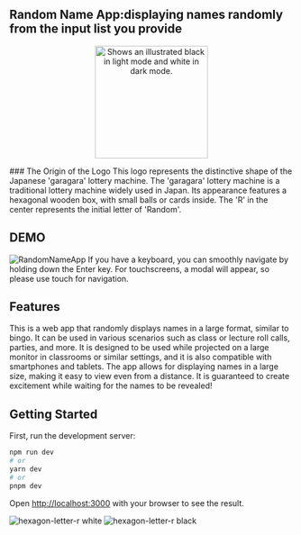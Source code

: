 ## Random Name App:displaying names randomly from the input list you provide

<p align="center">
<picture　>
  <source media="(prefers-color-scheme: dark)"　width="200" height="200" srcset="https://https://user-images.githubusercontent.com/123739414/3223b5f4-d24f-4a10-909f-c0f7b5ea8f8c.png">
  <source media="(prefers-color-scheme: light)" width="200" height="200"　srcset="https://https://user-images.githubusercontent.com/123739414/246587690-3542149d-cc8d-446d-9f71-9b539a44556c.png">
  <img alt="Shows an illustrated black in light mode and white in dark mode."　width="200" height="200" src="https://user-images.githubusercontent.com/123739414/246587690-3542149d-cc8d-446d-9f71-9b539a44556c.png">
</picture>
</p>
### The Origin of the Logo
This logo represents the distinctive shape of the Japanese 'garagara' lottery machine. The 'garagara' lottery machine is a traditional lottery machine widely used in Japan. Its appearance features a hexagonal wooden box, with small balls or cards inside. The 'R' in the center represents the initial letter of 'Random'.


## DEMO
![RandomNameApp](https://github.com/NyNaNr/randomNameApp/assets/123739414/89a98732-ec8b-4aa4-8580-d9903c5bb839)
If you have a keyboard, you can smoothly navigate by holding down the Enter key. For touchscreens, a modal will appear, so please use touch for navigation.

## Features
This is a web app that randomly displays names in a large format, similar to bingo. It can be used in various scenarios such as class or lecture roll calls, parties, and more. It is designed to be used while projected on a large monitor in classrooms or similar settings, and it is also compatible with smartphones and tablets. The app allows for displaying names in a large size, making it easy to view even from a distance. It is guaranteed to create excitement while waiting for the names to be revealed!


## Getting Started

First, run the development server:

```bash
npm run dev
# or
yarn dev
# or
pnpm dev
```

Open [http://localhost:3000](http://localhost:3000) with your browser to see the result.


![hexagon-letter-r white](https://github.com/NyNaNr/randomNameApp/assets/123739414/3223b5f4-d24f-4a10-909f-c0f7b5ea8f8c)
![hexagon-letter-r black](https://github.com/NyNaNr/randomNameApp/assets/123739414/3542149d-cc8d-446d-9f71-9b539a44556c)
